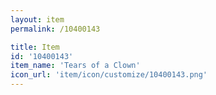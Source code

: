 ```yaml
---
layout: item
permalink: /10400143

title: Item
id: '10400143'
item_name: 'Tears of a Clown'
icon_url: 'item/icon/customize/10400143.png'
---
```

